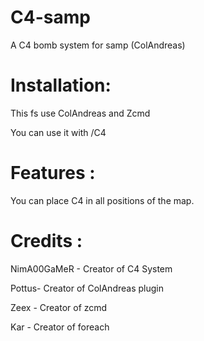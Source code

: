 # C4-samp
A C4 bomb system for samp (ColAndreas)

# Installation:
This fs use ColAndreas and Zcmd

You can use it with /C4

# Features :
You can place C4 in all positions of the map.

# Credits :
NimA00GaMeR - Creator of C4 System

Pottus- Creator of ColAndreas plugin

Zeex - Creator of zcmd

Kar - Creator of foreach 

